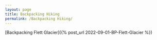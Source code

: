 ```yaml
---
layout: page
title: Backpacking Hiking
permalink: /Backpacking Hiking/
---
```


[Backpacking Flett Glacier]({% post_url 2022-09-01-BP-Flett-Glacier %})


